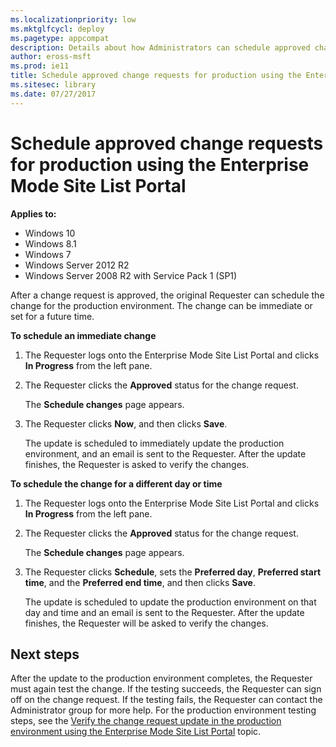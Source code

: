 ```yaml
---
ms.localizationpriority: low
ms.mktglfcycl: deploy
ms.pagetype: appcompat
description: Details about how Administrators can schedule approved change requests for production in the Enterprise Mode Site List Portal.
author: eross-msft
ms.prod: ie11
title: Schedule approved change requests for production using the Enterprise Mode Site List Portal (Internet Explorer 11 for IT Pros)
ms.sitesec: library
ms.date: 07/27/2017
---
```


# Schedule approved change requests for production using the Enterprise Mode Site List Portal

**Applies to:**

-   Windows 10
-   Windows 8.1
-   Windows 7
-   Windows Server 2012 R2
-   Windows Server 2008 R2 with Service Pack 1 (SP1)

After a change request is approved, the original Requester can schedule the change for the production environment. The change can be immediate or set for a future time.

**To schedule an immediate change**
1. The Requester logs onto the Enterprise Mode Site List Portal and clicks **In Progress** from the left pane.

2. The Requester clicks the **Approved** status for the change request.

   The **Schedule changes** page appears.

3. The Requester clicks **Now**, and then clicks **Save**.

   The update is scheduled to immediately update the production environment, and an email is sent to the Requester. After the update finishes, the Requester is asked to verify the changes.


**To schedule the change for a different day or time**
1. The Requester logs onto the Enterprise Mode Site List Portal and clicks **In Progress** from the left pane.

2. The Requester clicks the **Approved** status for the change request.

   The **Schedule changes** page appears.

3. The Requester clicks **Schedule**, sets the **Preferred day**, **Preferred start time**, and the **Preferred end time**, and then clicks **Save**.

   The update is scheduled to update the production environment on that day and time and an email is sent to the Requester. After the update finishes, the Requester will be asked to verify the changes.


## Next steps
After the update to the production environment completes, the Requester must again test the change. If the testing succeeds, the Requester can sign off on the change request. If the testing fails, the Requester can contact the Administrator group for more help. For the production environment testing steps, see the [Verify the change request update in the production environment using the Enterprise Mode Site List Portal](verify-changes-production-enterprise-mode-portal.md) topic.